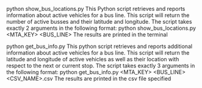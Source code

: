 python show_bus_locations.py
This Python script retrieves and reports information about active vehicles for a bus line. 
This script will return the number of active busses and their latitude and longitude. 
The script takes exactly 2 arguments in the following format: python show_bus_locations.py <MTA_KEY> <BUS_LINE>
The results are printed in the terminal 

python get_bus_info.py
This python script retrieves and reports additional information about active vehicles for a bus line. 
This script will return the latitude and longitude of active vehicles as well as their location with respect to the next or current stop.
The script takes exactly 3 arguments in the following format: python get_bus_info.py <MTA_KEY> <BUS_LINE> <CSV_NAME>.csv
The results are printed in the csv file specified 
